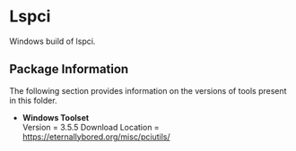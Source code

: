 # Lspci
Windows build of lspci.

## Package Information
The following section provides information on the versions of tools present in this folder.

* **Windows Toolset**  
  Version = 3.5.5
  Download Location = https://eternallybored.org/misc/pciutils/
  
  